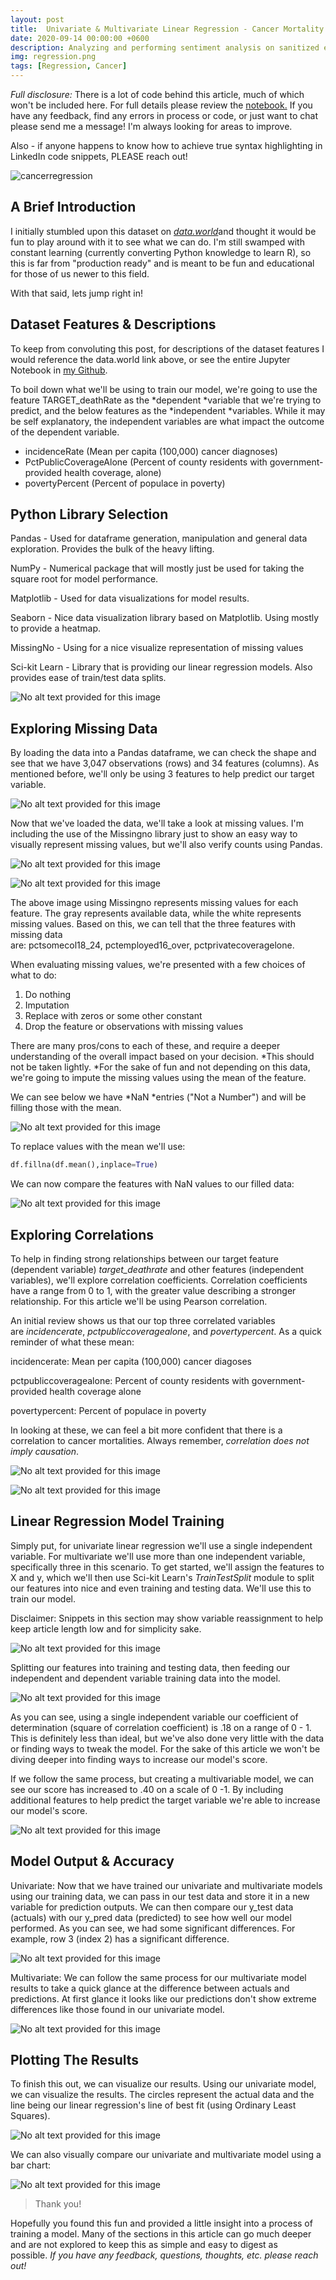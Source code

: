 ```yaml
---
layout: post
title:  Univariate & Multivariate Linear Regression - Cancer Mortality Rates
date: 2020-09-14 00:00:00 +0600
description: Analyzing and performing sentiment analysis on sanitized emails using Microsoft Azure and Python.
img: regression.png
tags: [Regression, Cancer] 
---
```


*Full disclosure:* There is a lot of code behind this article, much of which won't be included here. For full details please review the [notebook.](https://github.com/bcprescott/datascience/blob/master/assorted/CancerBlog.ipynb) If you have any feedback, find any errors in process or code, or just want to chat please send me a message! I'm always looking for areas to improve.

Also - if anyone happens to know how to achieve true syntax highlighting in LinkedIn code snippets, PLEASE reach out!

![cancerregression](assets/images/regression.png)

A Brief Introduction
--------------------

I initially stumbled upon this dataset on [*data.world*](https://data.world/nrippner/ols-regression-challenge/workspace/file?filename=cancer_reg.csv)and thought it would be fun to play around with it to see what we can do. I'm still swamped with constant learning (currently converting Python knowledge to learn R), so this is far from "production ready" and is meant to be fun and educational for those of us newer to this field.

With that said, lets jump right in!

Dataset Features & Descriptions
-------------------------------

To keep from convoluting this post, for descriptions of the dataset features I would reference the data.world link above, or see the entire Jupyter Notebook in [my Github](https://github.com/bcprescott/datascience/blob/master/assorted/CancerBlog.ipynb).

To boil down what we'll be using to train our model, we're going to use the feature TARGET_deathRate as the *dependent *variable that we're trying to predict, and the below features as the *independent *variables. While it may be self explanatory, the independent variables are what impact the outcome of the dependent variable.

-   incidenceRate (Mean per capita (100,000) cancer diagnoses)
-   PctPublicCoverageAlone (Percent of county residents with government-provided health coverage, alone)
-   povertyPercent (Percent of populace in poverty)

Python Library Selection
------------------------

Pandas - Used for dataframe generation, manipulation and general data exploration. Provides the bulk of the heavy lifting.

NumPy - Numerical package that will mostly just be used for taking the square root for model performance. 

Matplotlib - Used for data visualizations for model results.

Seaborn - Nice data visualization library based on Matplotlib. Using mostly to provide a heatmap.

MissingNo - Using for a nice visualize representation of missing values

Sci-kit Learn - Library that is providing our linear regression models. Also provides ease of train/test data splits.

![No alt text provided for this image](https://media-exp1.licdn.com/dms/image/C4E12AQGdyKIjCVXHPw/article-inline_image-shrink_1000_1488/0/1599856524923?e=1622073600&v=beta&t=8oLoc3QZ7C_jjg2wwNYYDdVgsADcmwXwU6R4b2TE9zA)

Exploring Missing Data
----------------------

By loading the data into a Pandas dataframe, we can check the shape and see that we have 3,047 observations (rows) and 34 features (columns). As mentioned before, we'll only be using 3 features to help predict our target variable.

![No alt text provided for this image](https://media-exp1.licdn.com/dms/image/C4E12AQFlxyWOKoFKWg/article-inline_image-shrink_1500_2232/0/1599857595105?e=1622073600&v=beta&t=QRey_GDnSEJK0QDLUBJW1XE8HHa4PJQEFDCoc7iQRPQ)

Now that we've loaded the data, we'll take a look at missing values. I'm including the use of the Missingno library just to show an easy way to visually represent missing values, but we'll also verify counts using Pandas.

![No alt text provided for this image](https://media-exp1.licdn.com/dms/image/C4E12AQEMFt2NtPjf_Q/article-inline_image-shrink_1500_2232/0/1599857688657?e=1622073600&v=beta&t=IW8l7bHtnYj0OlPEmWTHppI9LH-MFpOgCkDlRemjgnQ)

![No alt text provided for this image](https://media-exp1.licdn.com/dms/image/C4E12AQGbj7pA5eFxew/article-inline_image-shrink_1000_1488/0/1600095912331?e=1622073600&v=beta&t=M4SfPDXtEGZGrqMuHAmmf3oiId-_p1hXkLwQ9aojuTU)

The above image using Missingno represents missing values for each feature. The gray represents available data, while the white represents missing values. Based on this, we can tell that the three features with missing data are: pctsomecol18_24, pctemployed16_over, pctprivatecoveragelone.

When evaluating missing values, we're presented with a few choices of what to do:

1.  Do nothing
2.  Imputation
3.  Replace with zeros or some other constant
4.  Drop the feature or observations with missing values

There are many pros/cons to each of these, and require a deeper understanding of the overall impact based on your decision. *This should not be taken lightly. *For the sake of fun and not depending on this data, we're going to impute the missing values using the mean of the feature.

We can see below we have *NaN *entries ("Not a Number") and will be filling those with the mean.

![No alt text provided for this image](https://media-exp1.licdn.com/dms/image/C4E12AQHIzZIVQhNGLQ/article-inline_image-shrink_1000_1488/0/1599858354320?e=1622073600&v=beta&t=U0MS8yzVyxJC1fk931S2LtdxYfRlmyHtoLvnns3rjUg)

To replace values with the mean we'll use:

```python
df.fillna(df.mean(),inplace=True)
```

We can now compare the features with NaN values to our filled data:

![No alt text provided for this image](https://media-exp1.licdn.com/dms/image/C4E12AQFhCy29L4sFGg/article-inline_image-shrink_1500_2232/0/1600096389926?e=1622073600&v=beta&t=HuxWt-hNLXXlkn4jgokoXMKBuOuvB9mVGDBjp9vjHBk)

Exploring Correlations
----------------------

To help in finding strong relationships between our target feature (dependent variable) *target_deathrate* and other features (independent variables), we'll explore correlation coefficients. Correlation coefficients have a range from 0 to 1, with the greater value describing a stronger relationship. For this article we'll be using Pearson correlation.

An initial review shows us that our top three correlated variables are *incidencerate*, *pctpubliccoveragealone*, and *povertypercent*. As a quick reminder of what these mean:

incidencerate: Mean per capita (100,000) cancer diagoses

pctpubliccoveragealone: Percent of county residents with government-provided health coverage alone

povertypercent: Percent of populace in poverty

In looking at these, we can feel a bit more confident that there is a correlation to cancer mortalities. Always remember, *correlation does not imply causation*.

![No alt text provided for this image](https://media-exp1.licdn.com/dms/image/C4E12AQFu22iifuyvoA/article-inline_image-shrink_1000_1488/0/1599858910802?e=1622073600&v=beta&t=Eopqsuy4kQP2-8QQHh1c3gz0lWtbGaP_Odxkb1nlfkw)

![No alt text provided for this image](https://media-exp1.licdn.com/dms/image/C4E12AQHBlhCU_tp0dg/article-inline_image-shrink_1500_2232/0/1599858742938?e=1622073600&v=beta&t=yLXiZLrB44cC2pNDR4VoCdtWqXA-eFGy2MVhkz4HBcY)

Linear Regression Model Training
--------------------------------

Simply put, for univariate linear regression we'll use a single independent variable. For multivariate we'll use more than one independent variable, specifically three in this scenario. To get started, we'll assign the features to X and y, which we'll then use Sci-kit Learn's *TrainTestSplit* module to split our features into nice and even training and testing data. We'll use this to train our model.

Disclaimer: Snippets in this section may show variable reassignment to help keep article length low and for simplicity sake.

![No alt text provided for this image](https://media-exp1.licdn.com/dms/image/C4E12AQEOCUvktMY-SA/article-inline_image-shrink_1000_1488/0/1599859220487?e=1622073600&v=beta&t=NsfD6fL-Gp3h_5f0tqd6j7mukWiQVB6bTCZgAw2H6jk)

Splitting our features into training and testing data, then feeding our independent and dependent variable training data into the model.

![No alt text provided for this image](https://media-exp1.licdn.com/dms/image/C4E12AQFGAsWDAKRxEA/article-inline_image-shrink_1000_1488/0/1599859381473?e=1622073600&v=beta&t=VX43zd9ygfY0Xp392t8nbCprTdXqTXQSsw6LFLNmQfM)

As you can see, using a single independent variable our coefficient of determination (square of correlation coefficient) is .18 on a range of 0 - 1. This is definitely less than ideal, but we've also done very little with the data or finding ways to tweak the model. For the sake of this article we won't be diving deeper into finding ways to increase our model's score.

If we follow the same process, but creating a multivariable model, we can see our score has increased to .40 on a scale of 0 -1. By including additional features to help predict the target variable we're able to increase our model's score.

![No alt text provided for this image](https://media-exp1.licdn.com/dms/image/C4E12AQFpQNv5bKmubQ/article-inline_image-shrink_1000_1488/0/1600097483454?e=1622073600&v=beta&t=vYzDyyWXP5C4BTu5Tw62gt0Jp3l5I2nHsflAcX5WLoU)

Model Output & Accuracy
-----------------------

Univariate: Now that we have trained our univariate and multivariate models using our training data, we can pass in our test data and store it in a new variable for prediction outputs. We can then compare our y_test data (actuals) with our y_pred data (predicted) to see how well our model performed. As you can see, we had some significant differences. For example, row 3 (index 2) has a significant difference.

![No alt text provided for this image](https://media-exp1.licdn.com/dms/image/C4E12AQE3CCcG_r6_PQ/article-inline_image-shrink_1000_1488/0/1600097834902?e=1622073600&v=beta&t=DE-19nFT0_8BA1NCuK8eXwjez95kANgSFztbxdZ-HAg)

Multivariate: We can follow the same process for our multivariate model results to take a quick glance at the difference between actuals and predictions. At first glance it looks like our predictions don't show extreme differences like those found in our univariate model.

![No alt text provided for this image](https://media-exp1.licdn.com/dms/image/C4E12AQHiW0Vs_HQRcQ/article-inline_image-shrink_1500_2232/0/1600098194349?e=1622073600&v=beta&t=Y7Kv5PpzE8-b0XzyQweW3tTn5DI2gj1AvC9_b7bon1I)

Plotting The Results
--------------------

To finish this out, we can visualize our results. Using our univariate model, we can visualize the results. The circles represent the actual data and the line being our linear regression's line of best fit (using Ordinary Least Squares).

![No alt text provided for this image](https://media-exp1.licdn.com/dms/image/C4E12AQHAiIXQ3h9zqg/article-inline_image-shrink_1500_2232/0/1600098391510?e=1622073600&v=beta&t=9bSdgu5s-rbSKLB5r2DMu5eYomA7dDKqk5ZJ_RpO_JE)

We can also visually compare our univariate and multivariate model using a bar chart:

![No alt text provided for this image](https://media-exp1.licdn.com/dms/image/C4E12AQFswVT6w9iA2w/article-inline_image-shrink_1000_1488/0/1600098472065?e=1622073600&v=beta&t=tYXp-8qJpj8C3afjq3quATGVNWLqFHW7_KIXzUGqZ4M)

> Thank you!

Hopefully you found this fun and provided a little insight into a process of training a model. Many of the sections in this article can go much deeper and are not explored to keep this as simple and easy to digest as possible. *If you have any feedback, questions, thoughts, etc. please reach out!*